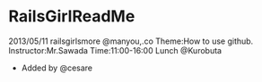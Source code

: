 RailsGirlReadMe
===============

2013/05/11
railsgirlsmore
@manyou,.co
Theme:How to use github.
Instructor:Mr.Sawada
Time:11:00-16:00
Lunch @Kurobuta

* Added by @cesare
